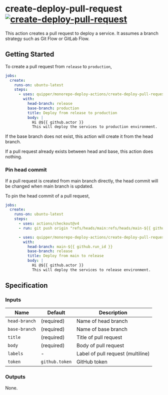 # create-deploy-pull-request [![create-deploy-pull-request](https://github.com/int128/typescript-actions-monorepo/actions/workflows/create-deploy-pull-request.yaml/badge.svg)](https://github.com/int128/typescript-actions-monorepo/actions/workflows/create-deploy-pull-request.yaml)

This action creates a pull request to deploy a service.
It assumes a branch strategy such as Git Flow or GitLab Flow.

## Getting Started

To create a pull request from `release` to `production`,

```yaml
jobs:
  create:
    runs-on: ubuntu-latest
    steps:
      - uses: quipper/monorepo-deploy-actions/create-deploy-pull-request@v1
        with:
          head-branch: release
          base-branch: production
          title: Deploy from release to production
          body: |
            Hi @${{ github.actor }}
            This will deploy the services to production environment.
```

If the base branch does not exist, this action will create it from the head branch.

If a pull request already exists between head and base, this action does nothing.

### Pin head commit

If a pull request is created from main branch directly,
the head commit will be changed when main branch is updated.

To pin the head commit of a pull request,

```yaml
jobs:
  create:
    runs-on: ubuntu-latest
    steps:
      - uses: actions/checkout@v4
      - run: git push origin "refs/heads/main:refs/heads/main-${{ github.run_id }}"

      - uses: quipper/monorepo-deploy-actions/create-deploy-pull-request@v1
        with:
          head-branch: main-${{ github.run_id }}
          base-branch: release
          title: Deploy from main to release
          body: |
            Hi @${{ github.actor }}
            This will deploy the services to release environment.
```

## Specification

### Inputs

| Name          | Default        | Description                       |
| ------------- | -------------- | --------------------------------- |
| `head-branch` | (required)     | Name of head branch               |
| `base-branch` | (required)     | Name of base branch               |
| `title`       | (required)     | Title of pull request             |
| `body`        | (required)     | Body of pull request              |
| `labels`      | -              | Label of pull request (multiline) |
| `token`       | `github.token` | GitHub token                      |

### Outputs

None.
